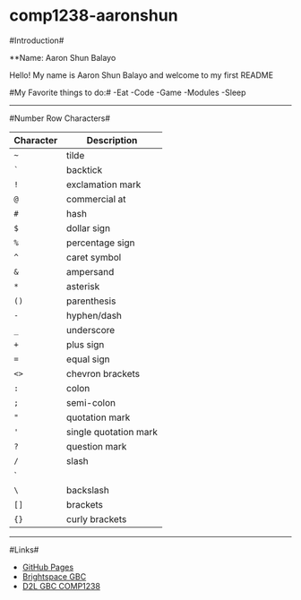 # comp1238-aaronshun

#Introduction#

**Name: Aaron Shun Balayo

Hello! My name is Aaron Shun Balayo and welcome to my first README

#My Favorite things to do:#
-Eat
-Code
-Game
-Modules
-Sleep

---

#Number Row Characters#

| Character | Description             |
|-----------|-------------------------|
| `~`       | tilde                   |
| `` ` ``   | backtick                |
| `!`       | exclamation mark        |
| `@`       | commercial at           |
| `#`       | hash                    |
| `$`       | dollar sign             |
| `%`       | percentage sign         |
| `^`       | caret symbol            |
| `&`       | ampersand               |
| `*`       | asterisk                |
| `()`      | parenthesis             |
| `-`       | hyphen/dash             |
| `_`       | underscore              |
| `+`       | plus sign               |
| `=`       | equal sign              |
| `<>`      | chevron brackets        |
| `:`       | colon                   |
| `;`       | semi-colon              |
| `"`       | quotation mark          |
| `'`       | single quotation mark   |
| `?`       | question mark           |
| `/`       | slash                   |
| `||`      | vertical bar            |
| `\`       | backslash               |
| `[]`      | brackets                |
| `{}`      | curly brackets          |

---

#Links#

- [GitHub Pages](https://pages.github.com/)
- [Brightspace GBC](https://learn.georgebrown.ca/d2l/home)
- [D2L GBC COMP1238](https://learn.georgebrown.ca/d2l/home/291663)
